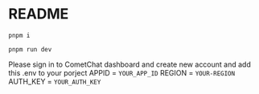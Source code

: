 # README

`pnpm i`

`pnpm run dev`

Please sign in to CometChat dashboard and create new account and add this .env to your porject
APPID = `YOUR_APP_ID`
REGION = `YOUR-REGION`
AUTH_KEY = `YOUR_AUTH_KEY`